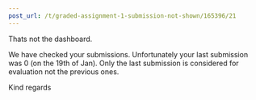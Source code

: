 ```yaml
---
post_url: /t/graded-assignment-1-submission-not-shown/165396/21
---
```

Thats not the dashboard.

We have checked your submissions. Unfortunately your last submission was 0 (on the 19th of Jan). Only the last submission is considered for evaluation not the previous ones.

Kind regards